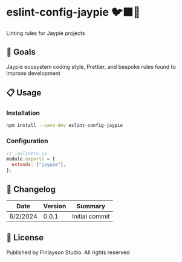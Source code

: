 # eslint-config-jaypie 🐦‍⬛🧹

Linting rules for Jaypie projects

## 🎯 Goals

Jaypie ecosystem coding style, Prettier, and bespoke rules found to improve development

## 📋 Usage

### Installation

```bash
npm install --save-dev eslint-config-jaypie
```

### Configuration

```javascript
// .eslintrc.js
module.exports = {
  extends: ["jaypie"],
};
```

## 📝 Changelog

| Date       | Version | Summary        |
| ---------- | ------- | -------------- |
|   6/2/2024 |   0.0.1 | Initial commit |

## 📜 License

Published by Finlayson Studio. All rights reserved
